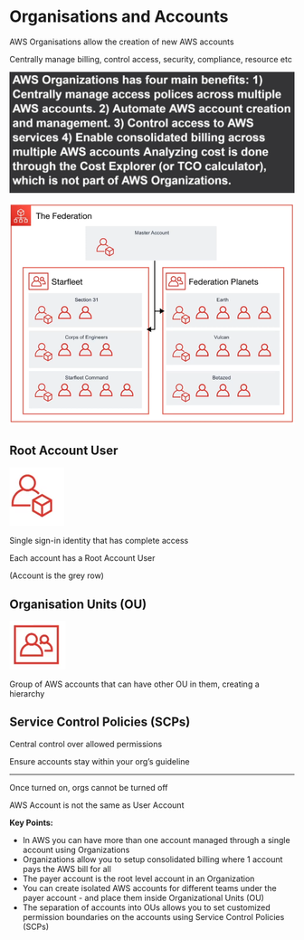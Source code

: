 # Organisations and Accounts

AWS Organisations allow the creation of new AWS accounts

Centrally manage billing, control access, security, compliance, resource etc

![Untitled](Organisations%20and%20Accounts%2011eab91b00e143e0af66cc1f610b7dce/Untitled.png)

![Untitled](Organisations%20and%20Accounts%2011eab91b00e143e0af66cc1f610b7dce/Untitled%201.png)

## Root Account User

![Untitled](Organisations%20and%20Accounts%2011eab91b00e143e0af66cc1f610b7dce/Untitled%202.png)

Single sign-in identity that has complete access

Each account has a Root Account User

(Account is the grey row)

## Organisation Units (OU)

![Untitled](Organisations%20and%20Accounts%2011eab91b00e143e0af66cc1f610b7dce/Untitled%203.png)

Group of AWS accounts that can have other OU in them, creating a hierarchy

## Service Control Policies (SCPs)

Central control over allowed permissions

Ensure accounts stay within your org’s guideline

---

Once turned on, orgs cannot be turned off

AWS Account is not the same as User Account

**Key Points:**

- In AWS you can have more than one account managed through a single account using Organizations
- Organizations allow you to setup consolidated billing where 1 account pays the AWS bill for all
- The payer account is the root level account in an Organization
- You can create isolated AWS accounts for different teams under the
payer account - and place them inside Organizational Units (OU)
- The separation of accounts into OUs allows you to set customized
permission boundaries on the accounts using Service Control Policies
(SCPs)